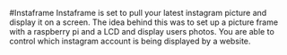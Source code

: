 #Instaframe
Instaframe is set to pull your latest instagram picture and display it on a screen.
The idea behind this was to set up a picture frame with a raspberry pi and a LCD
and display users photos. You are able to control which instagram account is being displayed
by a website.
